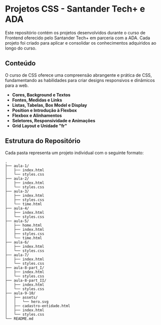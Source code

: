 # Projetos CSS - Santander Tech+ e ADA

Este repositório contém os projetos desenvolvidos durante o curso de Frontend oferecido pelo Santander Tech+ em parceria com a ADA. Cada projeto foi criado para aplicar e consolidar os conhecimentos adquiridos ao longo do curso.

## Conteúdo
O curso de CSS oferece uma compreensão abrangente e prática de CSS, fundamentando as habilidades para criar designs responsivos e dinâmicos para a web.

- **Cores, Background e Textos**
- **Fontes, Medidas e Links**
- **Listas, Tabelas, Box Model e Display**
- **Position e Introdução à Flexbox**
- **Flexbox e Alinhamentos**
- **Seletores, Responsividade e Animações**
- **Grid Layout e Unidade "fr"**

## Estrutura do Repositório

Cada pasta representa um projeto individual com o seguinte formato:

```plaintext
.
├── aula-1/
│   ├── index.html
│   └── styles.css
├── aula-2/
│   ├── index.html
│   └── styles.css
├── aula-3/
│   ├── index.html
│   ├── styles.css
│   └── time.html
├── aula-4/
│   ├── index.html
│   └── styles.css
├── aula-5/
│   ├── home.html
│   ├── index.html
│   ├── styles.css
│   └── time.html
├── aula-6/
│   ├── index.html
│   └── styles.css
├── aula-7/
│   ├── index.html
│   └── styles.css
├── aula-8-part_I/
│   ├── index.html
│   └── styles.css
├── aula-8-part_II/
│   ├── index.html
│   └── styles.css
├── aula-9-10/
│   ├── assets/
│   │   └── hero.svg
│   ├── cadastro-entidade.html
│   ├── index.html
│   └── styles.css
└── README.md
